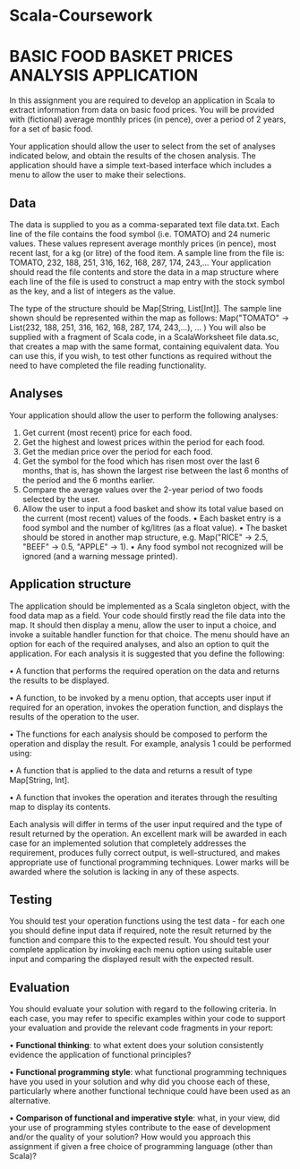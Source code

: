 # Scala-Coursework
 
# BASIC FOOD BASKET PRICES ANALYSIS APPLICATION

In this assignment you are required to develop an application in Scala to extract information from
data on basic food prices. You will be provided with (fictional) average monthly prices (in pence),
over a period of 2 years, for a set of basic food.

Your application should allow the user to select from the set of analyses indicated below, and obtain
the results of the chosen analysis. The application should have a simple text-based interface which
includes a menu to allow the user to make their selections.

## Data

The data is supplied to you as a comma-separated text file data.txt. Each line of the file contains the
food symbol (i.e. TOMATO) and 24 numeric values. These values represent average monthly prices
(in pence), most recent last, for a kg (or litre) of the food item. A sample line from the file is:
TOMATO, 232, 188, 251, 316, 162, 168, 287, 174, 243,…
Your application should read the file contents and store the data in a map structure where each line
of the file is used to construct a map entry with the stock symbol as the key, and a list of integers as
the value. 

The type of the structure should be Map[String, List[Int]]. The sample line shown
should be represented within the map as follows:
Map("TOMATO" -> List(232, 188, 251, 316, 162, 168, 287, 174, 243,…),
… )
You will also be supplied with a fragment of Scala code, in a ScalaWorksheet file data.sc, that
creates a map with the same format, containing equivalent data. You can use this, if you wish, to test
other functions as required without the need to have completed the file reading functionality.

## Analyses

Your application should allow the user to perform the following analyses:
1. Get current (most recent) price for each food.
2. Get the highest and lowest prices within the period for each food.
3. Get the median price over the period for each food.
4. Get the symbol for the food which has risen most over the last 6 months, that is, has shown
the largest rise between the last 6 months of the period and the 6 months earlier.
5. Compare the average values over the 2-year period of two foods selected by the user.
6. Allow the user to input a food basket and show its total value based on the current (most
recent) values of the foods.
• Each basket entry is a food symbol and the number of kg/litres (as a float value).
• The basket should be stored in another map structure, e.g. Map("RICE" -> 2.5,
"BEEF" -> 0.5, "APPLE" -> 1).
• Any food symbol not recognized will be ignored (and a warning message printed).

## Application structure

The application should be implemented as a Scala singleton object, with the food data map as a
field. Your code should firstly read the file data into the map. It should then display a menu, allow
the user to input a choice, and invoke a suitable handler function for that choice. The menu should
have an option for each of the required analyses, and also an option to quit the application.
For each analysis it is suggested that you define the following:

• A function that performs the required operation on the data and returns the results to be
displayed.

• A function, to be invoked by a menu option, that accepts user input if required for an
operation, invokes the operation function, and displays the results of the operation to the
user.

• The functions for each analysis should be composed to perform the operation and display
the result. For example, analysis 1 could be performed using:

• A function that is applied to the data and returns a result of type Map[String, Int].

• A function that invokes the operation and iterates through the resulting map to
display its contents.

Each analysis will differ in terms of the user input required and the type of result returned by the
operation.
An excellent mark will be awarded in each case for an implemented solution that completely
addresses the requirement, produces fully correct output, is well-structured, and makes appropriate
use of functional programming techniques. Lower marks will be awarded where the solution is
lacking in any of these aspects.

## Testing

You should test your operation functions using the test data - for each one you should define input
data if required, note the result returned by the function and compare this to the expected result.
You should test your complete application by invoking each menu option using suitable user input
and comparing the displayed result with the expected result.

## Evaluation

You should evaluate your solution with regard to the following criteria. In each case, you may refer
to specific examples within your code to support your evaluation and provide the relevant code
fragments in your report:

• **Functional thinking**: to what extent does your solution consistently evidence the application
of functional principles?

• **Functional programming style**: what functional programming techniques have you used in
your solution and why did you choose each of these, particularly where another functional
technique could have been used as an alternative.

• **Comparison of functional and imperative style**: what, in your view, did your use of
programming styles contribute to the ease of development and/or the quality of your
solution? How would you approach this assignment if given a free choice of programming
language (other than Scala)?
